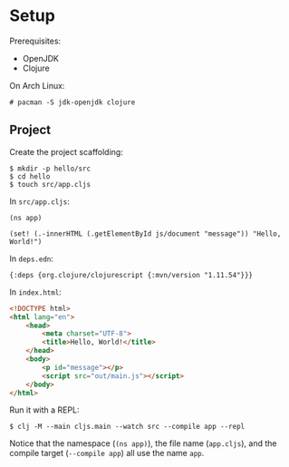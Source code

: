 # Setup

Prerequisites:

- OpenJDK
- Clojure

On Arch Linux:

    # pacman -S jdk-openjdk clojure

## Project

Create the project scaffolding:

    $ mkdir -p hello/src
    $ cd hello
    $ touch src/app.cljs

In `src/app.cljs`:

```clojurescript
(ns app)

(set! (.-innerHTML (.getElementById js/document "message")) "Hello, World!")
```

In `deps.edn`:

```edn
{:deps {org.clojure/clojurescript {:mvn/version "1.11.54"}}}
```

In `index.html`:

```html
<!DOCTYPE html>
<html lang="en">
    <head>
        <meta charset="UTF-8">
        <title>Hello, World!</title>
    </head>
    <body>
        <p id="message"></p>
        <script src="out/main.js"></script>
    </body>
</html>
```

Run it with a REPL:

    $ clj -M --main cljs.main --watch src --compile app --repl

Notice that the namespace (`(ns app)`), the file name (`app.cljs`), and the
compile target (`--compile app`) all use the name `app`.
